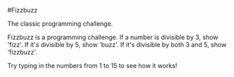 #Fizzbuzz

The classic programming challenge.

Fizzbuzz is a programming challenge. If a number is divisible by 3, show 'fizz'. If it's divisible by 5, show 'buzz'. If it's divisible by both 3 and 5, show 'fizzbuzz'.

Try typing in the numbers from 1 to 15 to see how it works!